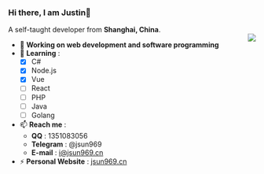 ### Hi there, I am Justin👋
A self-taught developer from **Shanghai, China**.  
<a href="https://github.com/anuraghazra/github-readme-stats">
  <img align="right" src="https://github-readme-stats.vercel.app/api?username=jsun969&show_icons=true&theme=graywhite" />
</a>
- 🔭 **Working on web development and software programming**
- 🌱 **Learning** :
  - [x] C#
  - [x] Node.js
  - [x] Vue
  - [ ] React
  - [ ] PHP
  - [ ] Java
  - [ ] Golang
- 📫 **Reach me** :
  - **QQ** : 1351083056
  - **Telegram** : @jsun969
  - **E-mail** : i@jsun969.cn
- ⚡ **Personal Website** : [jsun969.cn](https://jsun969.cn)  

<!--
**jsun969/jsun969** is a ✨ _special_ ✨ repository because its `README.md` (this file) appears on your GitHub profile.

Here are some ideas to get you started:

- 🔭 I’m currently working on ...
- 🌱 I’m currently learning ...
- 👯 I’m looking to collaborate on ...
- 🤔 I’m looking for help with ...
- 💬 Ask me about ...
- 📫 How to reach me: ...
- 😄 Pronouns: ...
- ⚡ Fun fact: ...
-->
